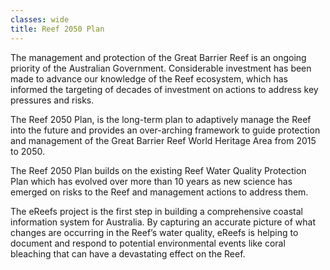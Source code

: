 ```yaml
---
classes: wide
title: Reef 2050 Plan
---
```

The management and protection of the Great Barrier Reef is an ongoing priority of the Australian Government. Considerable investment has been made to advance our knowledge of the Reef ecosystem, which has informed the targeting of decades of investment on actions to address key pressures and risks.

The Reef 2050 Plan, is the long-term plan to adaptively manage the Reef into the future and provides an over-arching framework to guide protection and management of the Great Barrier Reef World Heritage Area from 2015 to 2050.

The Reef 2050 Plan builds on the existing Reef Water Quality Protection Plan which has evolved over more than 10 years as new science has emerged on risks to the Reef and management actions to address them.

The eReefs project is the first step in building a comprehensive coastal information system for Australia. By capturing an accurate picture of what changes are occurring in the Reef’s water quality, eReefs is helping to document and respond to potential environmental events like coral bleaching that can have a devastating effect on the Reef.